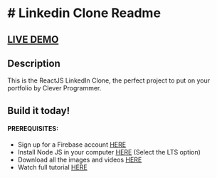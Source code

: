 # # Linkedin Clone Readme

## <a href=“https://linkedin-clone-b9f2a.web.app” target="_blank">LIVE DEMO</a>

## Description
This is the ReactJS LinkedIn Clone, the perfect project to put on your portfolio by Clever Programmer.

## Build it today!

#### PREREQUISITES:
- Sign up for a Firebase account <a href='https://firebase.google.com'>HERE</a>
- Install Node JS in your computer <a href='https://nodejs.org/en/'>HERE</a> (Select the LTS option)
- Download all the images and videos <a href='https://drive.google.com/drive/folders/1czlG0rnLWJgNLhlU-tN6OVyB6xu1r5UU?usp=sharing'>HERE</a>
- Watch full tutorial <a href='https://youtu.be/xP3cxbDUtrc'>HERE</a>
